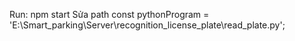 Run: npm start
Sửa path const pythonProgram = 'E:\\Smart_parking\\Server\\recognition_license_plate\\read_plate.py';
